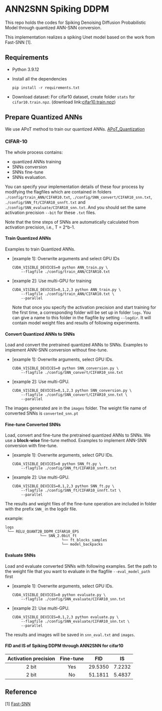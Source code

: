 # ANN2SNN Spiking DDPM

This repo holds the codes for Spiking Denoising Diffusion Probabilistic Model through quantized ANN-SNN conversion.

This implementation realizes a spiking Unet model based on the work from Fast-SNN [1].

## Requirements

- Python 3.9.12

- Install all the dependencies
  
  ```
  pip install -r requirements.txt
  ```

- Download dataset:
   For cifar10 dataset, create folder `stats` for `cifar10.train.npz`.
   (download link:[cifar10.train.npz](https://drive.google.com/drive/folders/1UBdzl6GtNMwNQ5U-4ESlIer43tNjiGJC?usp=sharing))

## Prepare Quantized ANNs

We use APoT method to train our quantized ANNs. [APoT_Quantization](https://github.com/yhhhli/APoT_Quantization)

### CIFAR-10

The whole process contains:

- quantized ANNs training
- SNNs conversion
- SNNs fine-tune
- SNNs evaluation.

You can specify your implementation details of these four process by modifying the flagfiles which are contained in folders `./config/train_ANN/CIFAR10.txt`, `./config/SNN_convert/CIFAR10_snn.txt`, `./config/SNN_ft/CIFAR10_snnft.txt` and `./config/SNN_evaluate/CIFAR10_snn.txt`. And you should set the same activation precision `--bit` for these `.txt` files.

Note that the time steps of SNNs are automatically calculated from activation precision, i.e., T = 2^b-1.

#### Train Quantized ANNs

Examples to train Quantized ANNs.

- [example 1]: Overwrite arguments and select GPU IDs
  
  ```
  CUDA_VISIBLE_DEVICES=0 python ANN_train.py \
      --flagfile ./config/train_ANN/CIFAR10.txt
  ```

- [example 2]: Use multi-GPU for training
  
  ```
  CUDA_VISIBLE_DEVICES=0,1,2,3 python ANN_train.py \
      --flagfile ./config/train_ANN/CIFAR10.txt \
      --parallel
  ```
  
  Note that once you specify the activation precision and start training for the first time, a corresponding folder will be set up in folder `logs`. You can give a name to this folder in the flagfile by setting `--logdir`. It will contain model weight files and results of following experiments.

#### Convert Quantized ANNs to SNNs

Load and convert the pretrained quantized ANNs to SNNs. 
Examples to implement ANN-SNN conversion without fine-tune.

- [example 1]: Overwrite arguments, select GPU IDs.
  
  ```
  CUDA_VISIBLE_DEVICES=0 python SNN_conversion.py \
      --flagfile ./config/SNN_convert/CIFAR10_snn.txt
  ```

- [example 2]: Use multi-GPU.
  
  ```
  CUDA_VISIBLE_DEVICES=0,1,2,3 python SNN_conversion.py \
      --flagfile ./config/SNN_convert/CIFAR10_snn.txt \
      --parallel
  ```

The images generated are in the `images` folder. The weight file name of converted SNNs is `converted_snn.pt`

#### Fine-tune Converted SNNs

Load, convert and fine-tune the pretrained quantized ANNs to SNNs. We use a **block-wise** fine-tune method.
Examples to implement ANN-SNN conversion with fine-tune.

- [example 1]: Overwrite arguments, select GPU IDs.
  
  ```
  CUDA_VISIBLE_DEVICES=0 python SNN_ft.py \
      --flagfile ./config/SNN_ft/CIFAR10_snnft.txt
  ```

- [example 2]: Use multi-GPU.
  
  ```
  CUDA_VISIBLE_DEVICES=0,1,2,3 python SNN_ft.py \
      --flagfile ./config/SNN_ft/CIFAR10_snnft.txt \
      --parallel
  ```

The results and weight files of the fine-tune operation are included in folder with the prefix `SNN_` in the logdir file.

example:

```
logs
 └── RELU_QUANT2B_DDPM_CIFAR10_EPS
                └── SNN_2.0bit_ft
                          └── ft_blocks_samples
                          └── model_backpacks
```



#### Evaluate SNNs

Load and evaluate converted SNNs with following examples. Set the path to the weight file that you want to evaluate in the flagfile `--eval_model_path` first  

- [example 1]: Overwrite arguments, select GPU IDs.
  
  ```
  CUDA_VISIBLE_DEVICES=0 python evaluate.py \
      --flagfile ./config/SNN_evaluate/CIFAR10_snn.txt
  ```

- [example 2]: Use multi-GPU.
  
  ```
  CUDA_VISIBLE_DEVICES=0,1,2,3 python evaluate.py \
      --flagfile ./config/SNN_evaluate/CIFAR10_snn.txt \
      --parallel
  ```

The results and images will be saved in `snn_eval.txt` and `images`.

#### FID and IS of Spiking DDPM through ANN2SNN for cifar10

| Activation precision | Fine-tune | FID     | IS     |
|:--------------------:|:---------:|:-------:|:------:|
| 2 bit                | Yes       | 29.5350 | 7.2232 |
| 2 bit                | No        | 51.1811 | 5.4837 |

## Reference

[1] [Fast-SNN](https://github.com/yangfan-hu/Fast-SNN)
